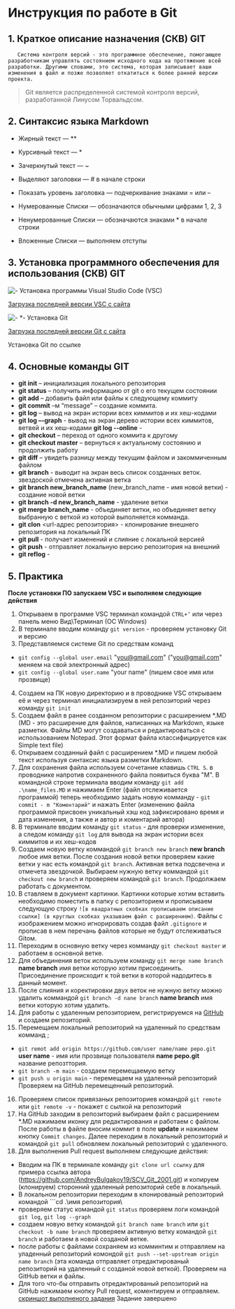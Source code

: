 # Инструкция по работе в Git

## 1. Краткое описание назначения (СКВ) GIT

       Система контроля версий - это программное обеспечение, помогающее разработчикам управлять состоянием исходного кода на протяжение всей разработки. Другими словами, это система, которая записывает ваши изменения в файл и позже позволяет откатиться к более ранней версии проекта.
> Git является распределенной системой контроля версий, разработанной Линусом Торвальдсом.



## 2. Синтаксис языка Markdown

* Жирный текст — **

* Курсивный текст — * 

* Зачеркнутый текст — ~ 

* Выделяют заголовки — # в начале строки

* Показать уровень заголовка — подчеркивание знаками = или – 

* Нумерованные Списки — обозначаются обычными цифрами 1, 2, 3 

* Ненумерованные Списки — обозначаются знаками * в начале строки 

* Вложенные Списки — выполняем отступы


## 3. Установка программного обеспечения для использования (СКВ) GIT


![- *Установка программы Visual Studio Code (VSC)*](VSC_im.jpg)

[Загрузка последней версии VSC с сайта](https://code.visualstudio.com/downloads)

![- *- *Установка Git*](Git_im.jpg)

[Загрузка последней версии Git с сайта](https://git-scm.com/downloads)

Установка Git по ссылке 

## 4. Основные команды GIT
* **git init** – инициализация локального репозитория
* **git status** – получить информацию от git о его текущем состоянии 
* **git add** – добавить файл или файлы к следующему коммиту 
* **git commit** –м “message” – создание коммита.
* **git log** – вывод на экран истории всех киммитов и их хеш-кодами 
* **git log –-graph** - вывод на экран дерево истории всех киммитов, ветвей и их хеш-кодами
**git log --online** - 
* **git checkout** – переход от одного коммита к другому 
* **git checkout master** – вернуться к актуальному состоянию и продолжить работу 
* **git diff** – увидеть разницу между текущим файлом и закоммиченным файлом
* **git branch** - выводит на экран весь список созданных веток. звездоской отмечена активная ветка
* **git branch new_branch_name** (new_branch_name - имя новой ветки) - создание новой ветки
* **git branch -d new_branch_name** - удаление ветки
* **git merge branch_name** - объединяет ветки, но объединяет ветку выбранную с веткой из которой выполняется комманда.
* **git clon** <url-адрес репозитория> - клонирование внешнего репозитория на локальный ПК
* **git pull** - получает изменений и слияние с локальной версией
* **git push** - отправляет локальную версию репозитория на внешний
* **git reflog** - 


## 5. Практика
**После установки ПО запускаем VSC и выполняем следующие действия**
1. Открываем в программе VSC терминал  командой ```CTRL+’``` или через панель меню Вид\Терминал (ОС Windows)
2. В терминале вводим команду ```git version``` - проверяем установку Git и версию
3. Представляемся системе Git по средствам команд 
* ```git config --global user.email``` "you@gmail.com" ("you@gmail.com" меняем на свой электронный адрес)
* ```git config --global user.name``` "your name" (пишем свое имя или прозвище)
4. Создаем на ПК новую директорию и в проводнике VSC открываем её и через терминал инициализируем в ней репозиторий через команду ```git init```
5. Создаем файл в ранее созданном репозитории с расширением *.MD (MD - это расширение для файлов, написанных на Markdown, языке разметки. Файлы MD могут создаваться и редактироваться с использованием Notepad. Этот формат файла классифицируется как Simple text file) 
6. Открываем созданный файл с расширением *.MD и пишем любой текст используя синтаксис языка разметки Markdown.
7. Для сохранения файла используем сочетание клавишь ```CTRL S```. в проводнике напротив сохраненного файла появиться буква "M". В командной строке терминала вводим команду ```git add .\name_files.MD``` и нажимаем Enter (файл отслеживается программой) теперь необходимо задать новую комманду - ```git commit - m "Коментарий"``` и нажать Enter (изменению файла программой присвоен уникальный хэш код зафиксировано время и дата изменения, а также и автор и коментарий автора)
8. В терминале вводим команду ```git status``` - для проверки изменение, а следом команду ```git log``` для вывода на экран истории всех киммитов и их хеш-кодов 
9. Создаем новую ветку коммандой ```git branch new branch``` **new branch** любое имя ветки. После создания новой ветки проверяем какие ветки у нас есть командой ```git branch```. Активная ветка подсвечена и отмечета звездочкой.
Выбираем нужную ветку коммандой ```git checkout new branch``` и проверяем командой ```git branch```. Продолжаем работать с документом.
10. В ставляем в документ картинки. Картинки которые хотим вставить необходимо поместить в папку с репозиторием и прописываем следующую строку  ```![в квадратных скобках прописываем описание ссылки] (в круглых скобках указываем файл с расширением)```.
Файлы с изображением можно игнорировать создав файл ```.gitignore``` и прописав в нем перечань файлов которые не будут отслеживаться Gitом.
11. Переходим в основную ветку через комманду ```git checkout master``` и работаем в основной ветке.
12. Для объединения веток используем команду ```git merge name branch``` **name branch** имя ветки которую хотим присоединить. Присоединение происходит к той ветки в которой надодитесь в данный момент.
13. После слияния и коректировки двух веток не нужную ветку можно удалить коммандой ```git branch -d nane branch``` **name branch** имя ветки которую хотим удалить.
14. Для работы с удаленным репозиторием, регистрируемся на [GitHub](https://github.com) и создаем репозиторий.
15. Перемещаем локальный репозиторий на удаленный по средствам комманд ; 
* ```git remot add origin https://github.com/user name/name pepo.git```  **user name** - имя или прозвище пользователя **name pepo.git** название репозттория.
* ```git branch -m main``` - создаем перемещаемую ветку 
* ```git push u origin main``` - перемещаем на удаленный репозиторий
Проверяем на GitHub перемещенный репозиторий.
16. Проверяем список привязаных репозиториев командой ```git remote``` или ```git remote -v``` - покажет с сылкой на репозиторий
17. На GitHub заходим в репозиторий выбираем файл с расширением *.MD нажимаем иконку для редактирования и работаем с файлом. После работы в файле вносим коммит в поле **update** и нажимаем кнопку  ```Commit changes```. Далее переходим в локальный репозиторий и командой ```git pull``` обновляем локальный репозиторий с удаленного. 
18. Для выполнения Pull request выполняем следующие действия:
* Вводим на ПК в терминале команду ```git clone url ссылку``` для примера ссылка автора (https://github.com/AndreyBulgakov19/SCV_Git_2001.git) и копируем (клонируем) сторонний удаленный репозиторий себе в локальный.
* В локальном репозитории переходим в клонированый репозиторий командой ```cd .\имя репозитория\
* проверяем статус командой ```git status``` проверяем логи командой ```git log```, ```git log --graph```
* создаем новую ветку командой ```git branch name branch``` или ```git checkout -b name branch``` проверяем активную ветку командой ```git branch``` и работаем в новой созданой ветке.
* после работы с файлами сохраняем из комминтим и отправляем на уладенный репозиторий комондой ```git push --set-upstream origin name branch``` (эта команда отправляет отредактированый репозиторий на удаленный с созданой новой веткой). Проверяем на GitHub ветки и файлы.
* Для того что-бы отправить отредактированый репозиторий на GitHub нажимаем кнопку Pull request, коментируем и отправляем.
[скриншот выполненого задания](https://drive.google.com/file/d/1RAnDVUrKUHdxve6GRqvNtC-vVYknzx37/view?usp=sharing)
Задание завершено